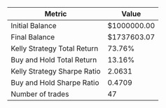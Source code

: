 | Metric | Value |
| --- | --- |
| Initial Balance | $1000000.00 |
| Final Balance | $1737603.07 |
| Kelly Strategy Total Return | 73.76% |
| Buy and Hold Total Return | 13.16% |
| Kelly Strategy Sharpe Ratio | 2.0631 |
| Buy and Hold Sharpe Ratio | 0.4709 |
| Number of trades | 47 |
